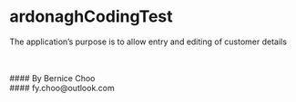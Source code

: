 # ardonaghCodingTest
The application’s purpose is to allow entry and editing of customer details

<br />
<br />
#### By Bernice Choo<br />
#### fy.choo@outlook.com<br />


